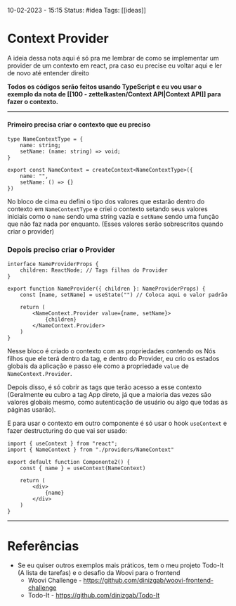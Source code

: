 10-02-2023 - 15:15
Status: #idea
Tags: [[ideas]]

# Context Provider

A ideia dessa nota aqui é só pra me lembrar de como se implementar um provider de um contexto em react, pra caso eu precise eu voltar aqui e ler de novo até entender direito 

**Todos os códigos serão feitos usando TypeScript e eu vou usar o exemplo da nota de [[100 - zettelkasten/Context API|Context API]] para fazer o contexto.**

---
#### Primeiro precisa criar o contexto que eu preciso
```tsx
type NameContextType = {
	name: string;
	setName: (name: string) => void;
}

export const NameContext = createContext<NameContextType>({
	name: "",
	setName: () => {}
})
```

No bloco de cima eu defini o tipo dos valores que estarão dentro do contexto em `NameContextType` e criei o contexto setando seus valores iniciais como o `name` sendo uma string vazia e `setName` sendo uma função que não faz nada por enquanto. (Esses valores serão sobrescritos quando criar o provider) 

### Depois preciso criar o Provider
```tsx
interface NameProviderProps {
	children: ReactNode; // Tags filhas do Provider
}

export function NameProvider({ children }: NameProviderProps) {
	const [name, setName] = useState("") // Coloca aqui o valor padrão

	return (
		<NameContext.Provider value={name, setName}>
			{children}
		</NameContext.Provider>
	)
}
```

Nesse bloco é criado o contexto com as propriedades contendo os Nós filhos que ele terá dentro da tag, e dentro do Provider, eu crio os estados globais da aplicação e passo ele como a propriedade `value` de `NameContext.Provider`.

Depois disso, é só cobrir as tags que terão acesso a esse contexto (Geralmente eu cubro a tag App direto, já que a maioria das vezes são valores globais mesmo, como autenticação de usuário ou algo que todas as páginas usarão).

E para usar o contexto em outro componente é só usar o hook `useContext` e fazer destructuring do que vai ser usado:
```tsx
import { useContext } from "react";
import { NameContext } from "./providers/NameContext"

export default function Componente2() {
	const { name } = useContext(NameContext)

	return (
		<div>
			{name}
		</div>
	)
}
```

---
# Referências

- Se eu quiser outros exemplos mais práticos, tem o meu projeto Todo-It (A lista de tarefas) e o desafio da Woovi para o frontend
	- Woovi Challenge - https://github.com/dinizgab/woovi-frontend-challenge
	- Todo-It - https://github.com/dinizgab/Todo-It
